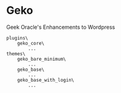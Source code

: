 Geko
====

Geek Oracle's Enhancements to Wordpress

```
plugins\
	geko_core\
		...
themes\
	geko_bare_minimum\
		...
	geko_base\
		...
	geko_base_with_login\
		...
```

